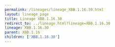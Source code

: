 ```yaml
---
permalink: /lineages/lineage_XBB.1.16.30.html
layout: lineage_page
title: Lineage XBB.1.16.30
redirect_to: ../lineage.html?lineage=XBB.1.16.30
lineage: XBB.1.16.30
parent: XBB.1.16
children: ['XBB.1.16.30']
---
```

